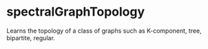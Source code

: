 # spectralGraphTopology
Learns the topology of a class of graphs such as K-component, tree, bipartite, regular.
